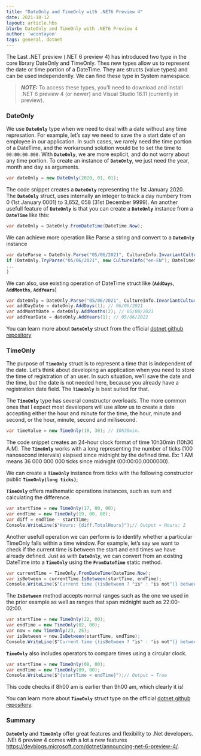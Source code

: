 ```yaml
---
title: "DateOnly and TimeOnly with .NET6 Preview 4"
date: 2021-10-12
layout: article.hbs
blurb: DateOnly and TimeOnly with .NET6 Preview 4
author: 'wcontayon'
tags: general, dotnet
---
```


The Last .NET preview (.NET 6 preview 4) has introduced two type in the core library DateOnly and TimeOnly.
Thes new types allow us to represent the date or time portion of a DateTime. They are structs (value types) and can be used independently. We can find these type in System namespace.

> **_NOTE:_**  To access these types, you’ll need to download and install .NET 6 preview 4 (or newer) and Visual Studio 16.11 (currently in preview).

### DateOnly

We use **`DateOnly`** type when we need to deal with a date without any time represation. For example, let’s say we need to save the a start date of an employee in our application. In such cases, we rarely need the time portion of a DateTime, and the workaround solution would be to set the time to `00:00:00.000`. With **`DateOnly`**, we are more explicit, and do not worry about any time portion.
To create an instance of **`DateOnly`**, we just need the year, month and day as arguments.

```csharp
var dateOnly = new DateOnly(2020, 01, 01);
```

The code snippet creates a **`DateOnly`** representing the 1st January 2020.
The **`DateOnly`** struct, uses internally an integer to track a day numbery from 0 (1st January 0001) to 3,652, 058 (31st December 9999).
An another usefull feature of **`DateOnly`** is that you can create a **`DateOnly`** instance from a **`DateTime`** like this:

```csharp
var dateOnly = DateOnly.FromDateTime(DateTime.Now);
```

We can achieve more operation like Parse a string and convert to a **`DateOnly`** instance

```csharp
var dateParse = DateOnly.Parse("05/06/2021", CultureInfo.InvariantCulture); 
if (DateOnly.TryParse("05/06/2021", new CultureInfo("en-EN"), DateTimeStyles.None, out var dateOnlyParsed){
...
}
```

We can also, use existing operation of DateTime struct like (**`AddDays`**, **`AddMonths`**, **`AddYears`**)

```csharp
var dateOnly = DateOnly.Parse("05/06/2021", CultureInfo.InvariantCulture); 
var addDayDate = dateOnly.AddDays(1); // 06/06/2021 
var addMonthDate = dateOnly.AddMonths(2); // 05/08/2021 
var addYearDate = dateOnly.AddYears(1); // 05/06/2022
```

You can learn more about **`DateOnly`** struct from the official [dotnet github repository](https://github.com/dotnet/runtime/blob/main/src/libraries/System.Private.CoreLib/src/System/DateOnly.cs)

### TimeOnly

The purpose of **`TimeOnly`** struct is to represent a time that is independent of the date. Let’s think about developing an application when you need to store the time of registration of an user. In such situation, we’ll save the date and the time, but the date is not needed here, because you already have a registration date field. The **`TimeOnly`** is best suited for that.

The **`TimeOnly`** type has several constructor overloads. The more common ones that I expect most developers will use allow us to create a date accepting either the hour and minute for the time, the hour, minute and second, or the hour, minute, second and millisecond.

```csharp
var timeValue = new TimeOnly(10, 30); // 10h30min.
```

The code snippet creates an 24-hour clock format of time 10h30min (10h30 A.M).
The **`TimeOnly`** works with a long representing the number of ticks (100 nanosecond intervals) elapsed since midnight by the defined time.
Ex: 1 AM means 36 000 000 000 ticks since midnight (00:00:00.0000000).

We can create a **`TimeOnly`** instance from ticks with the following constructor public **`TimeOnly(long ticks)`**;

**`TimeOnly`** offers mathematic operations instances, such as sum and calculating the difference.

```csharp
var startTime = new TimeOnly(17, 00, 00);
var endTime = new TimeOnly(19, 00, 00);
var diff = endTime - startTime;
Console.WriteLine($"Hours: {diff.TotalHours}");// Output = Hours: 2
```

Another usefull operation we can perform is to identify whether a particular TimeOnly falls within a time window. For example, let’s say we want to check if the current time is between the start and end times we have already defined. Just as with **`DateOnly`**, we can convert from an existing DateTime into a **`TimeOnly`** using the **`FromDateTime`** static method.

```csharp
var currentTime = TimeOnly.FromDateTime(DateTime.Now);
var isBetween = currentTime.IsBetween(startTime, endTime);
Console.WriteLine($"Current time {(isBetween ? "is" : "is not")} between start and end");
```

The **`IsBetween`** method accepts normal ranges such as the one we used in the prior example as well as ranges that span midnight such as 22:00-02:00.

```csharp
var startTime = new TimeOnly(22, 00);
var endTime = new TimeOnly(02, 00);
var now = new TimeOnly(23, 25); 
var isBetween = now.IsBetween(startTime, endTime);
Console.WriteLine($"Current time {(isBetween ? "is" : "is not")} between start and end"); // Output = Current time is between start and end
```

**`TimeOnly`** also includes operators to compare times using a circular clock.

```csharp
var startTime = new TimeOnly(08, 00);
var endTime = new TimeOnly(09, 00); 
Console.WriteLine($"{startTime < endTime}");// Output = True
```
This code checks if 8h00 am is earlier than 9h00 am, which clearly it is!

You can learn more about **`TimeOnly`** struct type on the official [dotnet github repository](https://github.com/dotnet/runtime/blob/main/src/libraries/System.Private.CoreLib/src/System/TimeOnly.cs).

### Summary

**`DateOnly`** and **`TimeOnly`** offer great features and flexibility to .Net developers.
.NEt 6 preview 4 comes with a lot a new features https://devblogs.microsoft.com/dotnet/announcing-net-6-preview-4/.